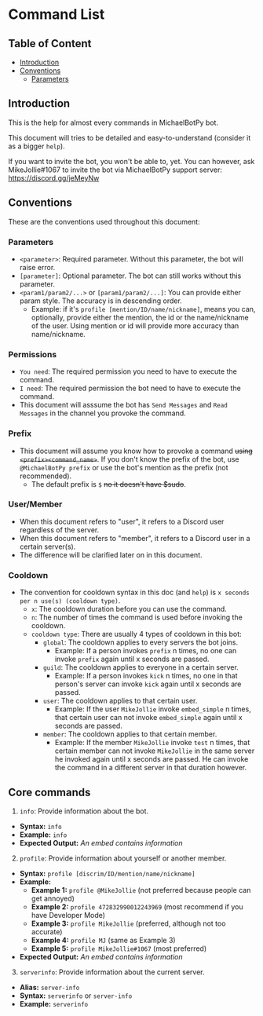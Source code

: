 # Command List

## Table of Content

- [Introduction](#introduction)
- [Conventions](#conventions)
  - [Parameters](#conventions-param)

<a id = "introduction"></a>

## Introduction

This is the help for almost every commands in MichaelBotPy bot.

This document will tries to be detailed and easy-to-understand (consider it as a bigger `help`).

If you want to invite the bot, you won't be able to, yet. You can however, ask MikeJollie#1067 to invite the bot via MichaelBotPy support server: <https://discord.gg/jeMeyNw>

<a id = "conventions"></a>

## Conventions

These are the conventions used throughout this document:

<a id = "conventions-param"></a>

### Parameters

- `<parameter>`: Required parameter. Without this parameter, the bot will raise error.
- `[parameter]`: Optional parameter. The bot can still works without this parameter.
- `<param1/param2/...>` or `[param1/param2/...]`: You can provide either param style. The accuracy is in descending order.
  - Example: if it's `profile [mention/ID/name/nickname]`, means you can, optionally, provide either the mention, the id or the name/nickname of the user. Using mention or id will provide more accuracy than name/nickname.

### Permissions

- `You need`: The required permission you need to have to execute the command.
- `I need`: The required permission the bot need to have to execute the command.
- This document will asssume the bot has `Send Messages` and `Read Messages` in the channel you provoke the command.

### Prefix

- This document will assume you know how to provoke a command ~~using `<prefix><command_name>`~~. If you don't know the prefix of the bot, use `@MichaelBotPy prefix` or use the bot's mention as the prefix (not recommended).
  - The default prefix is `$` ~~no it doesn't have $sudo~~.

### User/Member

- When this document refers to "user", it refers to a Discord user regardless of the server.
- When this document refers to "member", it refers to a Discord user in a certain server(s).
- The difference will be clarified later on in this document.

### Cooldown

- The convention for cooldown syntax in this doc (and `help`) is `x seconds per n use(s) (cooldown type)`.
  - `x`: The cooldown duration before you can use the command.
  - `n`: The number of times the command is used before invoking the cooldown.
  - `cooldown type`: There are usually 4 types of cooldown in this bot:
    - `global`: The cooldown applies to every servers the bot joins.
      - Example: If a person invokes `prefix` n times, no one can invoke `prefix` again until x seconds are passed.
    - `guild`: The cooldown applies to everyone in a certain server.
      - Example: If a person invokes `kick` n times, no one in that person's server can invoke `kick` again until x seconds are passed.
    - `user`: The cooldown applies to that certain user.
      - Example: If the user `MikeJollie` invoke `embed_simple` n times, that certain user can not invoke `embed_simple` again until x seconds are passed.
    - `member`: The cooldown applies to that certain member.
      - Example: If the member `MikeJollie` invoke `test` n times, that certain member can not invoke `MikeJollie` in the same server he invoked again until x seconds are passed. He can invoke the command in a different server in that duration however.

## Core commands

1. `info`: Provide information about the bot.

- **Syntax:** `info`
- **Example:** `info`
- **Expected Output:** *An embed contains information*

2. `profile`: Provide information about yourself or another member.

- **Syntax:** `profile [discrim/ID/mention/name/nickname]`
- **Example:**
  - **Example 1:** `profile @MikeJollie` (not preferred because people can get annoyed)
  - **Example 2:** `profile 472832990012243969` (most recommend if you have Developer Mode)
  - **Example 3:** `profile MikeJollie` (preferred, although not too accurate)
  - **Example 4:** `profile MJ` (same as Example 3)
  - **Example 5:** `profile MikeJollie#1067` (most preferred)
- **Expected Output:** *An embed contains information*

3. `serverinfo`: Provide information about the current server.

- **Alias:** `server-info`
- **Syntax:** `serverinfo` or `server-info`
- **Example:** `serverinfo`
